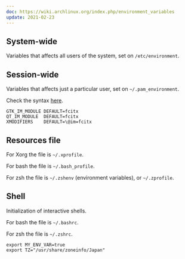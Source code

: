 ```yaml
---
doc: https://wiki.archlinux.org/index.php/environment_variables
update: 2021-02-23
---
```


## System-wide

Variables that affects all users of the system,
set on `/etc/environment`.

## Session-wide

Variables that affects just a particular user,
set on `~/.pam_environment`.

Check the syntax [here](https://linux.die.net/man/5/pam_env.conf).

```
GTK_IM_MODULE DEFAULT=fcitx
QT_IM_MODULE  DEFAULT=fcitx
XMODIFIERS    DEFAULT=\@im=fcitx
```

## Resources file

For Xorg the file is `~/.xprofile`.

For bash the file is `~/.bash_profile`.

For zsh the file is `~/.zshenv` (environment variables),
or `~/.zprofile`.

## Shell

Initialization of interactive shells.

For bash the file is `~/.bashrc`.

For zsh the file is `~/.zshrc`.

```shell
export MY_ENV_VAR=true
export TZ="/usr/share/zoneinfo/Japan"
```
